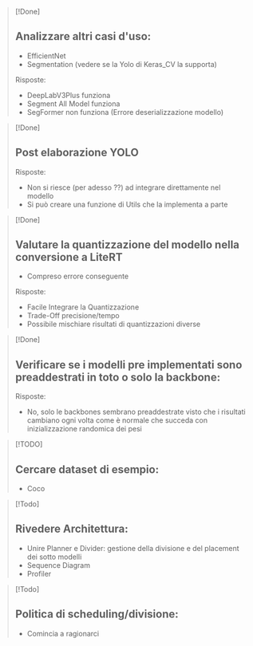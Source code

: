 
> [!Done]
> ## Analizzare altri casi d'uso:
> - EfficientNet
> - Segmentation (vedere se la Yolo di Keras_CV la supporta)
>
> Risposte:
> - DeepLabV3Plus funziona
> - Segment All Model funziona
> - SegFormer non funziona (Errore deserializzazione modello)

> [!Done]
> ## Post elaborazione YOLO
> 
> Risposte:
> - Non si riesce (per adesso ??) ad integrare direttamente nel modello
> - Si può creare una funzione di Utils che la implementa a parte

> [!Done]
> ## Valutare la quantizzazione del modello nella conversione a LiteRT
> - Compreso errore conseguente
> 
> Risposte:
> - Facile Integrare la Quantizzazione
> - Trade-Off precisione/tempo
> - Possibile mischiare risultati di quantizzazioni diverse

> [!Done]
> ## Verificare se i modelli pre implementati sono preaddestrati in toto o solo la backbone:
> 
> Risposte:
> - No, solo le backbones sembrano preaddestrate visto che i risultati cambiano ogni volta come è normale che succeda con inizializzazione randomica dei pesi

> [!TODO] 
>  ## Cercare dataset di esempio:
> - Coco

> [!Todo]
> ## Rivedere Architettura:
> - Unire Planner e Divider: gestione della divisione e del placement dei sotto modelli
> - Sequence Diagram
> - Profiler

> [!Todo]
> ## Politica di scheduling/divisione:
> - Comincia a ragionarci

